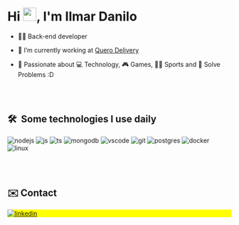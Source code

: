 <h1 align="left">Hi <img src="https://raw.githubusercontent.com/kaueMarques/kaueMarques/master/hi.gif" height="30px">, I'm Ilmar Danilo</h1>

- 👨‍💻 Back-end developer 

- 💼 I’m currently working at [Quero Delivery](https://querodelivery.com)

- 🥰 Passionate about 💻 Technology, 🎮 Games, 🏋️‍♂️ Sports and 🧠 Solve Problems :D

<br><br>

## 🛠 &nbsp;Some technologies I use daily

<div style="display: inline_block">
  <img align="center" alt="nodejs" src="https://skillicons.dev/icons?i=nodejs" />
  <img align="center" alt="js" src="https://skillicons.dev/icons?i=javascript" />
  <img align="center" alt="ts" src="https://skillicons.dev/icons?i=ts" />
  <img align="center" alt="mongodb" src="https://skillicons.dev/icons?i=mongodb" />
  <img align="center" alt="vscode" src="https://skillicons.dev/icons?i=vscode" />
  <img align="center" alt="git" src="https://skillicons.dev/icons?i=git" />
  <img align="center" alt="postgres" src="https://skillicons.dev/icons?i=postgres" />
  <img align="center" alt="docker" src="https://skillicons.dev/icons?i=docker" />
  <img align="center" alt="linux" src="https://skillicons.dev/icons?i=linux" />
</div>

<br><br>

## ✉️ Contact

<p align="left" style="background:yellow">
<a href="https://linkedin.com/in/ilmardanilo" target="_blank">
  <img align="center" src="https://img.shields.io/badge/-ilmardanilo-05122A?style=flat&logo=linkedin" alt="linkedin"/>
</a>
</p>
